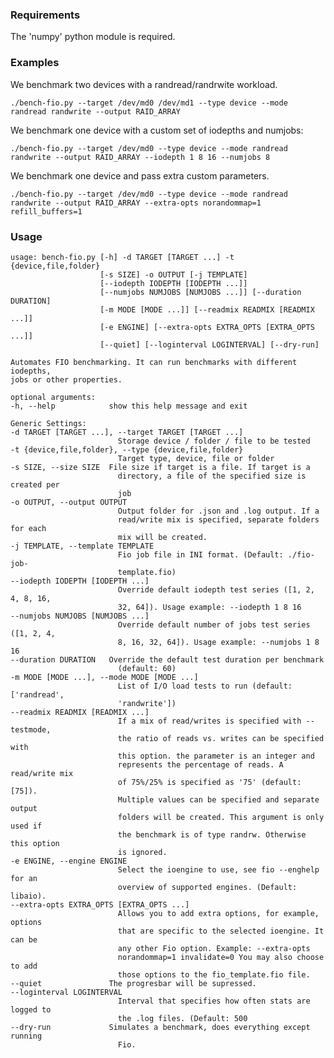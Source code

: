 ### Requirements

The 'numpy' python module is required.

### Examples
 
We benchmark two devices with a randread/randrwite workload. 

    ./bench-fio.py --target /dev/md0 /dev/md1 --type device --mode randread randwrite --output RAID_ARRAY 

We benchmark one device with a custom set of iodepths and numjobs:

    ./bench-fio.py --target /dev/md0 --type device --mode randread randwrite --output RAID_ARRAY --iodepth 1 8 16 --numjobs 8

We benchmark one device and pass extra custom parameters. 

	./bench-fio.py --target /dev/md0 --type device --mode randread randwrite --output RAID_ARRAY --extra-opts norandommap=1 refill_buffers=1

### Usage

	usage: bench-fio.py [-h] -d TARGET [TARGET ...] -t {device,file,folder}
						[-s SIZE] -o OUTPUT [-j TEMPLATE]
						[--iodepth IODEPTH [IODEPTH ...]]
						[--numjobs NUMJOBS [NUMJOBS ...]] [--duration DURATION]
						[-m MODE [MODE ...]] [--readmix READMIX [READMIX ...]]
						[-e ENGINE] [--extra-opts EXTRA_OPTS [EXTRA_OPTS ...]]
						[--quiet] [--loginterval LOGINTERVAL] [--dry-run]

	Automates FIO benchmarking. It can run benchmarks with different iodepths,
	jobs or other properties.

	optional arguments:
	-h, --help            show this help message and exit

	Generic Settings:
	-d TARGET [TARGET ...], --target TARGET [TARGET ...]
							Storage device / folder / file to be tested
	-t {device,file,folder}, --type {device,file,folder}
							Target type, device, file or folder
	-s SIZE, --size SIZE  File size if target is a file. If target is a
							directory, a file of the specified size is created per
							job
	-o OUTPUT, --output OUTPUT
							Output folder for .json and .log output. If a
							read/write mix is specified, separate folders for each
							mix will be created.
	-j TEMPLATE, --template TEMPLATE
							Fio job file in INI format. (Default: ./fio-job-
							template.fio)
	--iodepth IODEPTH [IODEPTH ...]
							Override default iodepth test series ([1, 2, 4, 8, 16,
							32, 64]). Usage example: --iodepth 1 8 16
	--numjobs NUMJOBS [NUMJOBS ...]
							Override default number of jobs test series ([1, 2, 4,
							8, 16, 32, 64]). Usage example: --numjobs 1 8 16
	--duration DURATION   Override the default test duration per benchmark
							(default: 60)
	-m MODE [MODE ...], --mode MODE [MODE ...]
							List of I/O load tests to run (default: ['randread',
							'randwrite'])
	--readmix READMIX [READMIX ...]
							If a mix of read/writes is specified with --testmode,
							the ratio of reads vs. writes can be specified with
							this option. the parameter is an integer and
							represents the percentage of reads. A read/write mix
							of 75%/25% is specified as '75' (default: [75]).
							Multiple values can be specified and separate output
							folders will be created. This argument is only used if
							the benchmark is of type randrw. Otherwise this option
							is ignored.
	-e ENGINE, --engine ENGINE
							Select the ioengine to use, see fio --enghelp for an
							overview of supported engines. (Default: libaio).
	--extra-opts EXTRA_OPTS [EXTRA_OPTS ...]
							Allows you to add extra options, for example, options
							that are specific to the selected ioengine. It can be
							any other Fio option. Example: --extra-opts
							norandommap=1 invalidate=0 You may also choose to add
							those options to the fio_template.fio file.
	--quiet               The progresbar will be supressed.
	--loginterval LOGINTERVAL
							Interval that specifies how often stats are logged to
							the .log files. (Default: 500
	--dry-run             Simulates a benchmark, does everything except running
							Fio.